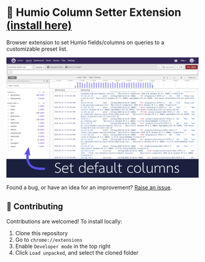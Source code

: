 # 🦉 Humio Column Setter Extension [(install here)](https://chrome.google.com/webstore/detail/humio-column-setter/okndmhfieknknniookjdpckldpomakna)

Browser extension to set Humio fields/columns on queries to a customizable preset list.

![Promo image showing columns in Humio](img/promo.png)

Found a bug, or have an idea for an improvement? [Raise an issue](https://github.com/domdomegg/humio-column-setter/issues).

## 🙌 Contributing

Contributions are welcomed! To install locally:

1. Clone this repository
2. Go to `chrome://extensions`
3. Enable `Developer mode` in the top right
4. Click `Load unpacked`, and select the cloned folder
